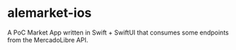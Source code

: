 # alemarket-ios

A PoC Market App written in Swift + SwiftUI that consumes some endpoints from the MercadoLibre API.
